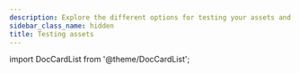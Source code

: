 ```yaml
---
description: Explore the different options for testing your assets and pipelines in Dagster.
sidebar_class_name: hidden
title: Testing assets
---
```


import DocCardList from '@theme/DocCardList';

<DocCardList />
